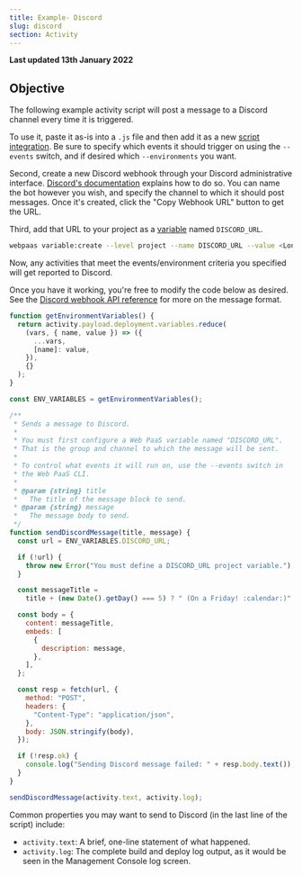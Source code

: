 ```yaml
---
title: Example- Discord
slug: discord
section: Activity
---
```


**Last updated 13th January 2022**



## Objective  

The following example activity script will post a message to a Discord channel every time it is triggered.

To use it, paste it as-is into a `.js` file and then add it as a new [script integration](../#installing).  Be sure to specify which events it should trigger on using the `--events` switch, and if desired which `--environments` you want.

Second, create a new Discord webhook through your Discord administrative interface.  [Discord's documentation](https://support.discord.com/hc/en-us/articles/228383668-Intro-to-Webhooks) explains how to do so.  You can name the bot however you wish, and specify the channel to which it should post messages.  Once it's created, click the "Copy Webhook URL" button to get the URL.

Third, add that URL to your project as a [variable](../../development-variables) named `DISCORD_URL`.

```bash
webpaas variable:create --level project --name DISCORD_URL --value <Long Discord URL here>
```

Now, any activities that meet the events/environment criteria you specified will get reported to Discord.

Once you have it working, you're free to modify the code below as desired.  See the [Discord webhook API reference](https://discord.com/developers/docs/resources/webhook#execute-webhook) for more on the message format.

```javascript
function getEnvironmentVariables() {
  return activity.payload.deployment.variables.reduce(
    (vars, { name, value }) => ({
      ...vars,
      [name]: value,
    }),
    {}
  );
}

const ENV_VARIABLES = getEnvironmentVariables();

/**
 * Sends a message to Discord.
 *
 * You must first configure a Web PaaS variable named "DISCORD_URL".
 * That is the group and channel to which the message will be sent.
 *
 * To control what events it will run on, use the --events switch in
 * the Web PaaS CLI.
 *
 * @param {string} title
 *   The title of the message block to send.
 * @param {string} message
 *   The message body to send.
 */
function sendDiscordMessage(title, message) {
  const url = ENV_VARIABLES.DISCORD_URL;

  if (!url) {
    throw new Error("You must define a DISCORD_URL project variable.");
  }

  const messageTitle =
    title + (new Date().getDay() === 5) ? " (On a Friday! :calendar:)" : "";

  const body = {
    content: messageTitle,
    embeds: [
      {
        description: message,
      },
    ],
  };

  const resp = fetch(url, {
    method: "POST",
    headers: {
      "Content-Type": "application/json",
    },
    body: JSON.stringify(body),
  });

  if (!resp.ok) {
    console.log("Sending Discord message failed: " + resp.body.text());
  }
}

sendDiscordMessage(activity.text, activity.log);
```

Common properties you may want to send to Discord (in the last line of the script) include:

* `activity.text`: A brief, one-line statement of what happened.
* `activity.log`: The complete build and deploy log output, as it would be seen in the Management Console log screen.
